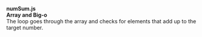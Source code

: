 **numSum.js**  
**Array and Big-o**  
The loop goes through the array and checks for elements that add up to the target number.
